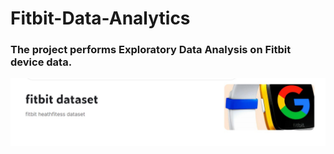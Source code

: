 # Fitbit-Data-Analytics
### The project performs Exploratory Data Analysis on Fitbit device data.
<img src="https://github.com/saptakbhadra/Fitbit-Data-Analytics/blob/main/Images%20Fitbit/Cover%20Image.jpg" alt=".." title="Screen1"/>

